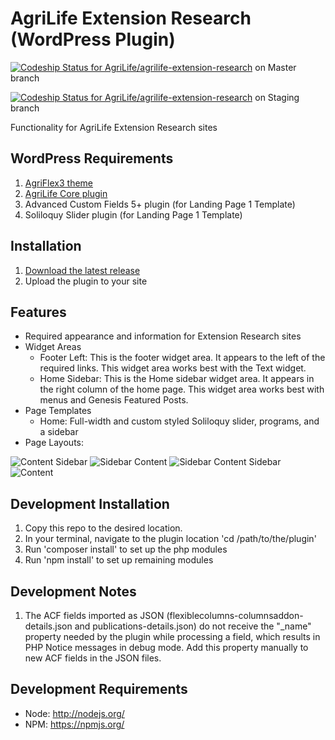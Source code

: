 # AgriLife Extension Research (WordPress Plugin)

[ ![Codeship Status for AgriLife/agrilife-extension-research](https://app.codeship.com/projects/1ade8650-2133-0135-19e8-660310782f44/status?branch=master)](https://app.codeship.com/projects/221267) on Master branch

[ ![Codeship Status for AgriLife/agrilife-extension-research](https://app.codeship.com/projects/1ade8650-2133-0135-19e8-660310782f44/status?branch=staging)](https://app.codeship.com/projects/221267) on Staging branch

Functionality for AgriLife Extension Research sites

## WordPress Requirements

1. [AgriFlex3 theme](https://github.com/agrilife/agriflex3)
2. [AgriLife Core plugin](https://github.com/agrilife/agrilife-core)
3. Advanced Custom Fields 5+ plugin (for Landing Page 1 Template)
4. Soliloquy Slider plugin (for Landing Page 1 Template)

## Installation

1. [Download the latest release](https://github.com/AgriLife/agrilife-extension-research/releases/latest)
2. Upload the plugin to your site

## Features

* Required appearance and information for Extension Research sites
* Widget Areas
    * Footer Left: This is the footer widget area. It appears to the left of the required links. This widget area works best with the Text widget.
    * Home Sidebar: This is the Home sidebar widget area. It appears in the right column of the home page. This widget area works best with menus and Genesis Featured Posts.
* Page Templates
    * Home: Full-width and custom styled Soliloquy slider, programs, and a sidebar
* Page Layouts:

![Content Sidebar](http://agrilife.org/wp-content/themes/genesis/lib/admin/images/layouts/cs.gif)
![Sidebar Content](http://agrilife.org/wp-content/themes/genesis/lib/admin/images/layouts/sc.gif)
![Sidebar Content Sidebar](http://agrilife.org/wp-content/themes/genesis/lib/admin/images/layouts/scs.gif)
![Content](http://agrilife.org/wp-content/themes/genesis/lib/admin/images/layouts/c.gif)

## Development Installation

1. Copy this repo to the desired location.
2. In your terminal, navigate to the plugin location 'cd /path/to/the/plugin'
3. Run 'composer install' to set up the php modules
4. Run 'npm install' to set up remaining modules

## Development Notes

1. The ACF fields imported as JSON (flexiblecolumns-columnsaddon-details.json and publications-details.json) do not receive the "_name" property needed by the plugin while processing a field, which results in PHP Notice messages in debug mode. Add this property manually to new ACF fields in the JSON files.

## Development Requirements

* Node: http://nodejs.org/
* NPM: https://npmjs.org/
